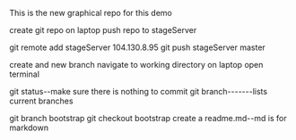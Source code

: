 This is the new graphical repo for this demo

create git repo on laptop
push repo to stageServer

git remote add stageServer 104.130.8.95
git push stageServer master


create and new branch
navigate to working directory on laptop
open terminal

git status--make sure there is nothing to commit
git branch-------lists current branches

git branch bootstrap
git checkout bootstrap
create a readme.md--md is for markdown


